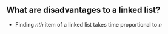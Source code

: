 ## What are disadvantages to a linked list?

- Finding _nth_ item of a linked list takes time proportional to _n_